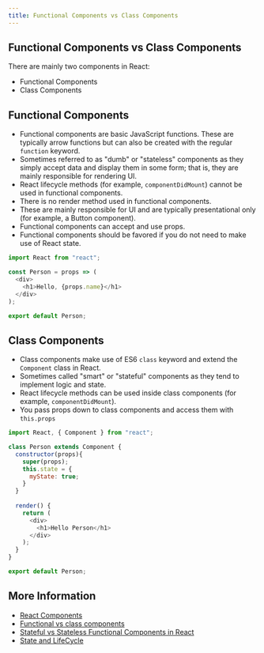 ```yaml
---
title: Functional Components vs Class Components
---
```


## Functional Components vs Class Components

There are mainly two components in React:
* Functional Components 
* Class Components

## Functional Components

* Functional components are basic JavaScript functions. These are typically arrow functions but can also be created with the regular `function` keyword.
* Sometimes referred to as "dumb" or "stateless" components as they simply accept data and display them in some form; that is, they are mainly responsible for rendering UI.
* React lifecycle methods (for example, `componentDidMount`) cannot be used in functional components.
* There is no render method used in functional components.
* These are mainly responsible for UI and are typically presentational only (for example, a Button component).
* Functional components can accept and use props.
* Functional components should be favored if you do not need to make use of React state.

```js
import React from "react";

const Person = props => (
  <div>
    <h1>Hello, {props.name}</h1>
  </div>
);

export default Person;
```

## Class Components

* Class components make use of ES6 `class` keyword and extend the `Component` class in React.
* Sometimes called "smart" or "stateful" components as they tend to implement logic and state.
* React lifecycle methods can be used inside class components (for example, `componentDidMount`).
* You pass props down to class components and access them with `this.props`

```js
import React, { Component } from "react";

class Person extends Component {
  constructor(props){
    super(props);
    this.state = {
      myState: true;
    }
  }
  
  render() {
    return (
      <div>
        <h1>Hello Person</h1>
      </div>
    );
  }
}

export default Person;
```

## More Information

* [React Components](https://reactjs.org/docs/components-and-props.html)
* [Functional vs class components](https://react.christmas/16)
* [Stateful vs Stateless Functional Components in React](https://code.tutsplus.com/tutorials/stateful-vs-stateless-functional-components-in-react--cms-29541)
* [State and LifeCycle](https://reactjs.org/docs/state-and-lifecycle.html)
